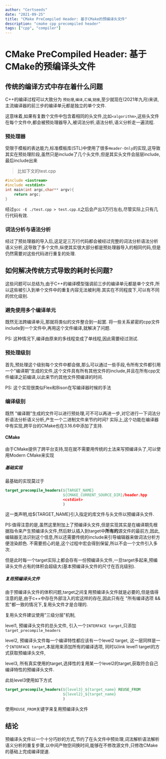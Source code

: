 ```yaml
---
author: "Certseeds"
date: "2021-09-25"
title: "CMake PreCompiled Header: 基于CMake的预编译头文件"
description: "cmake cpp precompiled header"
tags: ["cpp", "compiler"]
---
```


# CMake PreCompiled Header: 基于CMake的预编译头文件

## 传统的编译方式中存在着什么问题

C++的编译过程可以大致分为 `预处理`,`编译`,`汇编`,`链接`,至少就现在(2021年九月)来讲,主流编译器的前三步的编译单元都是独立的单个文件.

这意味着,如果有复数个文件中包含着相同的头文件,比如`<algorithm>`,这些头文件在每个文件中,都会被预处理器导入,被词法分析,语法分析,语义分析走一遍流程.

### 预处理器

受限于模板的表达能力,标准模板库(STL)中使用了很多`Header-Only`的实现,这导致其实在预处理阶段,虽然只是include了几个头文件,但是其实头文件会层层include,最后include出来

> 比如下文的test.cpp

``` cpp
#include <iostream>
#include <cstdint>
int main(int argc,char** argv){
    return argc;
}
```

经过`gcc -E ./test.cpp > test.cpp.E`之后会产出3万行左右,尽管实际上只有几行代码有效.

### 词法分析与语法分析

经过了预处理器的导入后,这足足三万行代码都会被经过完整的词法分析语法分析语义分析,这导致了多个文件,纵使其实很大部分都是预处理器导入的相同代码,但是仍然需要对这些代码进行重复的处理.

## 如何解决传统方式导致的耗时长问题?

这些问题可以总结为,由于C++的编译模型强调前三步的编译单元都是单个文件,所以这些被引入到单个文件中的重复内容无法被利用.其实在不同程度下,可以有不同的优化级别.

### 避免使用多个编译单元

既然无法跨编译单元,那就将类似的文件整合到一起罢. 将一些关系紧密的cpp文件include到一个文件中,再用这个文件编译,就解决了问题.

PS: 这种情况下,编译由原来的多线程变成了单线程,因此需要经过测试.

### 预处理级别

首先,预处理这个级别每个文件中都会做,那么可以通过一些手段,令所有文件都引用一个"编译期"生成的文件,这个文件具有所有其他文件的include,并且在所有cpp文件编译之前编译,以此来节约其他文件预编译的时间.

PS: 这个实现很类似Flex和Bison在写编译器时候的手法

### 编译级别

既然 "编译期"生成的文件可以进行预处理,可不可以再进一步,对它进行一下词法分析语法分析语义分析,产生一个二进制文件来节约时间? 实际上,这个功能在编译器中有实现,跨平台的CMake也在3.16.6中添加了支持.

#### CMake

由于CMake提供了跨平台支持,现在就不需要用传统的土法来写预编译头了,可以使用Modern CMake来实现

##### 基础实现

最基础的实现莫过于

``` cmake
target_precompile_headers(${TARGET_NAME}
                          ${CMAKE_CURRENT_SOURCE_DIR}/header.hpp
                          <cstdint>
                          )
```

这一类声明,给${TARGET_NAME}引入指定的库文件与头文件以预编译头文件.

PS:值得注意的是,虽然这里附加上了预编译头文件,但是实现其实是在编译期先根据指令来产生预编译头文件,然后默认插入到target中**所有的**源文件的最前方,因此,编辑器无法识别这个信息,所以还需要传统的include来引导编辑器来做词法分析方便渲染颜色. 不需要担心的是,这个过程中宏会得到保留,所以不会一个文件引入多次.

但是此时每一个target实际上都会存有一份预编译头文件,一旦target多起来,预编译头文件占有的体积会超级大(基本预编译头文件的尺寸在百兆级别).

##### 复用预编译头文件

由于预编译头文件的体积问题,target之间复用预编译头文件就是必要的,但是值得注意的是,由于c++中存在外部注入的宏这样的存在,因此只有在 "所有编译选项 && 宏"都一致的情况下,复用头文件才是合理的.

复用头文件建议使用"三级分层"机制,

level1, 预编译头文件的总头文件, 引入一个`INTERFACE target`,只添加`target_precompile_headers`

level2, 预编译头文件每一个编译特性都应该有一个level2 target, 这一层同样是一个`INTERFACE target`,本层用来添加所有的编译选项, 同时以link  level1 target的方式获取预编译头文件,

level3, 所有真实使用的target,选择性的复用某一个level2的target,获取符合自己编译特性的预编译头文件.

此处level3使用如下方式

``` cmake
target_precompile_headers(${level3}_${target_name} REUSE_FROM
                          ${level2}_${target_name}
                          )
```

使用`REUSE_FROM`关键字来复用预编译头文件

## 结论

预编译头文件以一个十分巧妙的方式,节约了在头文件中预处理,词法解析语法解析语义分析的重复步骤,以中间产物空间换时间,能够在不修改源文件,只修改CMake的基础上完成编译提速.